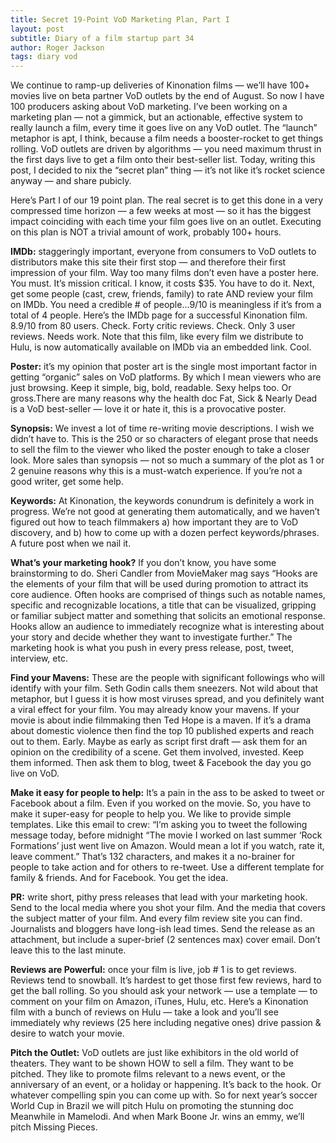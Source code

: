 ```yaml
---
title: Secret 19-Point VoD Marketing Plan, Part I
layout: post
subtitle: Diary of a film startup part 34
author: Roger Jackson
tags: diary vod
---
```

We continue to ramp-up deliveries of Kinonation films — we’ll have 100+ movies live on beta partner VoD outlets by the end of August. So now I have 100 producers asking about VoD marketing. I’ve been working on a marketing plan — not a gimmick, but an actionable, effective system to really launch a film, every time it goes live on any VoD outlet. The “launch” metaphor is apt, I think, because a film needs a booster-rocket to get things rolling. VoD outlets are driven by algorithms — you need maximum thrust in the first days live to get a film onto their best-seller list. Today, writing this post,  I decided to nix the “secret plan” thing — it’s not like it’s rocket science anyway — and share pubicly.

Here’s Part I of our 19 point plan. The real secret is to get this done in a very compressed time horizon — a few weeks at most — so it has the biggest impact coinciding with each time your film goes live on an outlet.  Executing on this plan is NOT a trivial amount of work, probably 100+ hours.

<b>IMDb:</b> staggeringly important, everyone from consumers to VoD outlets to distributors make this site their first stop — and therefore their first impression of your film. Way too many films don’t even have a poster here. You must. It’s mission critical. I know, it costs $35. You have to do it. Next, get some people (cast, crew, friends, family) to rate AND review your film on IMDb. You need a credible # of people…9/10 is meaningless if it’s from a total of 4 people. Here’s the IMDb page for a successful Kinonation film. 8.9/10 from 80 users. Check. Forty critic reviews. Check. Only 3 user reviews. Needs work. Note that this film, like every film we distribute to Hulu, is now automatically available on IMDb via an embedded link. Cool.

<b>Poster:</b> it’s my opinion that poster art is the single most important factor in getting “organic” sales on VoD platforms. By which I mean viewers who are just browsing. Keep it simple, big, bold, readable. Sexy helps too. Or gross.There are many reasons why the health doc Fat, Sick & Nearly Dead is a VoD best-seller — love it or hate it, this is a provocative poster.

<b>Synopsis:</b> We invest a lot of time re-writing movie descriptions. I wish we didn’t have to. This is the 250 or so characters of elegant prose that needs to sell the film to the viewer who liked the poster enough to take a closer look. More sales than synopsis — not so much a summary of the plot as 1 or 2 genuine reasons why this is a must-watch experience. If you’re not a good writer, get some help.

<b>Keywords:</b> At Kinonation, the keywords conundrum is definitely a work in progress. We’re not good at generating them automatically, and we haven’t figured out how to teach filmmakers a) how important they are to VoD discovery, and b) how to come up with a dozen perfect keywords/phrases. A future post when we nail it.

<b>What’s your marketing hook?</b>  If you don’t know, you have some brainstorming to do. Sheri Candler from MovieMaker mag says “Hooks are the elements of your film that will be used during promotion to attract its core audience. Often hooks are comprised of things such as notable names, specific and recognizable locations, a title that can be visualized, gripping or familiar subject matter and something that solicits an emotional response. Hooks allow an audience to immediately recognize what is interesting about your story and decide whether they want to investigate further.”  The marketing hook is what you push in every press release, post, tweet, interview, etc.

<b>Find your Mavens:</b> These are the people with significant followings who will identify with your film. Seth Godin calls them sneezers. Not wild about that metaphor, but I guess it is  how most viruses spread, and you definitely want a viral effect for your film. You may already know your mavens. If your movie is about indie filmmaking then Ted Hope is a maven. If it’s a drama about domestic violence then find the top 10 published experts and reach out to them. Early. Maybe as early as script first draft — ask them for an opinion on the credibility of a scene. Get them involved, invested. Keep them informed. Then ask them to blog, tweet & Facebook the day you go live on VoD.

<b>Make it easy for people to help:</b> It’s a pain in the ass to be asked to tweet or Facebook about a film. Even if you worked on the movie. So, you have to make it super-easy for people to help you. We like to provide simple templates. Like this email to crew: “I’m asking you to tweet the following message today, before midnight  “The movie I worked on last summer ‘Rock Formations’ just went live on Amazon. Would mean a lot if you watch, rate it, leave comment.” That’s 132 characters, and makes it a no-brainer for people to take action and for others to re-tweet. Use a different template for family & friends. And for Facebook. You get the idea.

<b>PR:</b> write short, pithy press releases that lead with your marketing hook. Send to the local media where you shot your film. And the media that covers the subject matter of your film. And every film review site you can find. Journalists and bloggers have long-ish lead times. Send the release as an attachment, but include a super-brief (2 sentences max) cover email. Don’t leave this to the last minute.

<b>Reviews are Powerful:</b> once your film is live, job # 1 is to get reviews. Reviews tend to snowball. It’s hardest to get those first few reviews, hard to get the ball rolling. So you should ask your network — use a template — to comment on your film on Amazon, iTunes, Hulu, etc. Here’s a Kinonation film with a bunch of reviews on Hulu — take a look and you’ll see immediately why reviews (25 here including negative ones) drive passion & desire to watch your movie.

<b>Pitch the Outlet:</b> VoD outlets are just like exhibitors in the old world of theaters. They want to be shown HOW to sell a film. They want to be pitched. They like to promote films relevant to a news event, or the anniversary of an event, or a holiday or happening. It’s back to the hook. Or whatever compelling spin you can come up with. So for next year’s soccer World Cup in Brazil we will pitch Hulu on promoting the stunning doc Meanwhile in Mamelodi. And when Mark Boone Jr. wins an emmy, we’ll pitch Missing Pieces.
